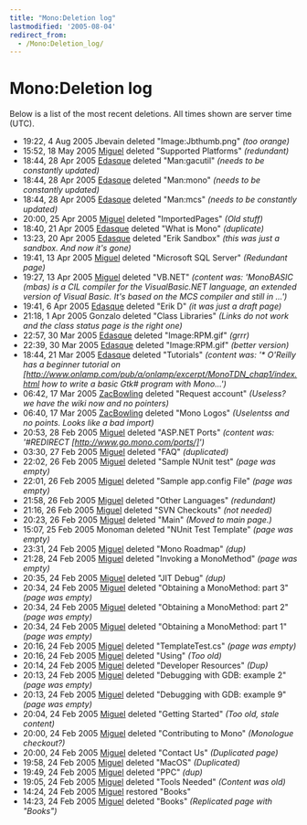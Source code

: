 ```yaml
---
title: "Mono:Deletion log"
lastmodified: '2005-08-04'
redirect_from:
  - /Mono:Deletion_log/
---
```


Mono:Deletion log
=================

Below is a list of the most recent deletions. All times shown are server time (UTC).

-   19:22, 4 Aug 2005 Jbevain deleted "Image:Jbthumb.png" *(too orange)*
-   15:52, 18 May 2005 [Miguel](/User:Miguel "User:Miguel") deleted "Supported Platforms" *(redundant)*
-   18:44, 28 Apr 2005 [Edasque](/User:Edasque "User:Edasque") deleted "Man:gacutil" *(needs to be constantly updated)*
-   18:44, 28 Apr 2005 [Edasque](/User:Edasque "User:Edasque") deleted "Man:mono" *(needs to be constantly updated)*
-   18:44, 28 Apr 2005 [Edasque](/User:Edasque "User:Edasque") deleted "Man:mcs" *(needs to be constantly updated)*
-   20:00, 25 Apr 2005 [Miguel](/User:Miguel "User:Miguel") deleted "ImportedPages" *(Old stuff)*
-   18:40, 21 Apr 2005 [Edasque](/User:Edasque "User:Edasque") deleted "What is Mono" *(duplicate)*
-   13:23, 20 Apr 2005 [Edasque](/User:Edasque "User:Edasque") deleted "Erik Sandbox" *(this was just a sandbox. And now it's gone)*
-   19:41, 13 Apr 2005 [Miguel](/User:Miguel "User:Miguel") deleted "Microsoft SQL Server" *(Redundant page)*
-   19:27, 13 Apr 2005 [Miguel](/User:Miguel "User:Miguel") deleted "VB.NET" *(content was: 'MonoBASIC (mbas) is a CIL compiler for the VisualBasic.NET language, an extended version of Visual Basic. It's based on the MCS compiler and still in ...')*
-   19:41, 6 Apr 2005 [Edasque](/User:Edasque "User:Edasque") deleted "Erik D" *(it was just a draft page)*
-   21:18, 1 Apr 2005 Gonzalo deleted "Class Libraries" *(Links do not work and the class status page is the right one)*
-   22:57, 30 Mar 2005 [Edasque](/User:Edasque "User:Edasque") deleted "Image:RPM.gif" *(grrr)*
-   22:39, 30 Mar 2005 [Edasque](/User:Edasque "User:Edasque") deleted "Image:RPM.gif" *(better version)*
-   18:44, 21 Mar 2005 [Edasque](/User:Edasque "User:Edasque") deleted "Tutorials" *(content was: '\* O'Reilly has a beginner tutorial on [http://www.onlamp.com/pub/a/onlamp/excerpt/MonoTDN_chap1/index.html how to write a basic Gtk# program with Mono...')*
-   06:42, 17 Mar 2005 [ZacBowling](/User:ZacBowling "User:ZacBowling") deleted "Request account" *(Useless? we have the wiki now and no pointers)*
-   06:40, 17 Mar 2005 [ZacBowling](/User:ZacBowling "User:ZacBowling") deleted "Mono Logos" *(Uselentss and no points. Looks like a bad import)*
-   20:53, 28 Feb 2005 [Miguel](/User:Miguel "User:Miguel") deleted "ASP.NET Ports" *(content was: '#REDIRECT [http://www.go.mono.com/ports/]')*
-   03:30, 27 Feb 2005 [Miguel](/User:Miguel "User:Miguel") deleted "FAQ" *(duplicated)*
-   22:02, 26 Feb 2005 [Miguel](/User:Miguel "User:Miguel") deleted "Sample NUnit test" *(page was empty)*
-   22:01, 26 Feb 2005 [Miguel](/User:Miguel "User:Miguel") deleted "Sample app.config File" *(page was empty)*
-   21:58, 26 Feb 2005 [Miguel](/User:Miguel "User:Miguel") deleted "Other Languages" *(redundant)*
-   21:16, 26 Feb 2005 [Miguel](/User:Miguel "User:Miguel") deleted "SVN Checkouts" *(not needed)*
-   20:23, 26 Feb 2005 [Miguel](/User:Miguel "User:Miguel") deleted "Main" *(Moved to main page.)*
-   15:07, 25 Feb 2005 Monoman deleted "NUnit Test Template" *(page was empty)*
-   23:31, 24 Feb 2005 [Miguel](/User:Miguel "User:Miguel") deleted "Mono Roadmap" *(dup)*
-   21:28, 24 Feb 2005 [Miguel](/User:Miguel "User:Miguel") deleted "Invoking a MonoMethod" *(page was empty)*
-   20:35, 24 Feb 2005 [Miguel](/User:Miguel "User:Miguel") deleted "JIT Debug" *(dup)*
-   20:34, 24 Feb 2005 [Miguel](/User:Miguel "User:Miguel") deleted "Obtaining a MonoMethod: part 3" *(page was empty)*
-   20:34, 24 Feb 2005 [Miguel](/User:Miguel "User:Miguel") deleted "Obtaining a MonoMethod: part 2" *(page was empty)*
-   20:34, 24 Feb 2005 [Miguel](/User:Miguel "User:Miguel") deleted "Obtaining a MonoMethod: part 1" *(page was empty)*
-   20:16, 24 Feb 2005 [Miguel](/User:Miguel "User:Miguel") deleted "TemplateTest.cs" *(page was empty)*
-   20:16, 24 Feb 2005 [Miguel](/User:Miguel "User:Miguel") deleted "Using" *(Too old)*
-   20:14, 24 Feb 2005 [Miguel](/User:Miguel "User:Miguel") deleted "Developer Resources" *(Dup)*
-   20:13, 24 Feb 2005 [Miguel](/User:Miguel "User:Miguel") deleted "Debugging with GDB: example 2" *(page was empty)*
-   20:13, 24 Feb 2005 [Miguel](/User:Miguel "User:Miguel") deleted "Debugging with GDB: example 9" *(page was empty)*
-   20:04, 24 Feb 2005 [Miguel](/User:Miguel "User:Miguel") deleted "Getting Started" *(Too old, stale content)*
-   20:00, 24 Feb 2005 [Miguel](/User:Miguel "User:Miguel") deleted "Contributing to Mono" *(Monologue checkout?)*
-   20:00, 24 Feb 2005 [Miguel](/User:Miguel "User:Miguel") deleted "Contact Us" *(Duplicated page)*
-   19:58, 24 Feb 2005 [Miguel](/User:Miguel "User:Miguel") deleted "MacOS" *(Duplicated)*
-   19:49, 24 Feb 2005 [Miguel](/User:Miguel "User:Miguel") deleted "PPC" *(dup)*
-   19:05, 24 Feb 2005 [Miguel](/User:Miguel "User:Miguel") deleted "Tools Needed" *(Content was old)*
-   14:24, 24 Feb 2005 [Miguel](/User:Miguel "User:Miguel") restored "Books"
-   14:23, 24 Feb 2005 [Miguel](/User:Miguel "User:Miguel") deleted "Books" *(Replicated page with "Books")*


